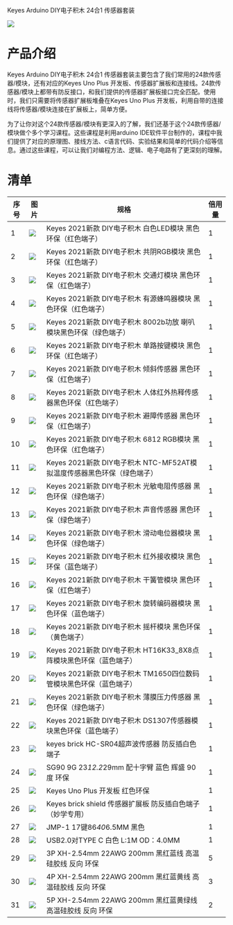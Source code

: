 Keyes Arduino DIY电子积木 24合1 传感器套装

![](media/ecfce839d18f4b3b149e73f159a772f7.jpeg)

# 产品介绍

Keyes Arduino DIY电子积木 24合1
传感器套装主要包含了我们常用的24款传感器/模块，还有对应的Keyes Uno Plus
开发板、传感器扩展板和连接线。24款传感器/模块上都带有防反接口，和我们提供的传感器扩展板接口完全匹配。使用时，我们只需要将传感器扩展板堆叠在Keyes Uno Plus
开发板，利用自带的连接线将传感器/模块连接在扩展板上，简单方便。

为了让你对这个24款传感器/模块有更深入的了解，我们还基于这个24款传感器/模块做个多个学习课程。这些课程是利用arduino IDE软件平台制作的，课程中我们提供了对应的原理图、接线方法、c语言代码、实验结果和简单的代码介绍等信息。通过这些课程，可以让我们对编程方法、逻辑、电子电路有了更深刻的理解。

# 清单

|序号|图片|规格|倍用量|
|-|-|-|-|
|1|![](media/63d66548ad56a1745b8ce2ee307070f5.png)|Keyes 2021新款 DIY电子积木 白色LED模块 黑色环保（红色端子）|1|
|2|![](media/3f93c482f9e2bdbf0336ef4891b2242d.png)|Keyes 2021新款 DIY电子积木 共阴RGB模块 黑色环保（红色端子）|1|
|3|![](media/b39f4a350e535db0ae097d7484db7053.png)|Keyes 2021新款 DIY电子积木 交通灯模块 黑色环保（红色端子）|1|
|4|![](media/6e9a8b69495394f821c688341a472667.png)|Keyes 2021新款 DIY电子积木 有源蜂鸣器模块 黑色环保（红色端子）|1|
|5|![](media/759697c49566703c622847c21ff18c61.png)|Keyes 2021新款 DIY电子积木 8002b功放 喇叭模块黑色环保（绿色端子）|1|
|6|![](media/522e2175742095f0d76c580fe18dbe95.png)|Keyes 2021新款 DIY电子积木 单路按键模块 黑色环保（红色端子）|1|
|7|![](media/e9f03ef70f8e3c74de2fdcbf04fb7d4e.png)|Keyes 2021新款 DIY电子积木 倾斜传感器 黑色环保（红色端子）|1|
|8|![](media/fc9428b8683f9699ee3ae8ed94ee7a6c.png)|Keyes 2021新款 DIY电子积木 人体红外热释传感器黑色环保（红色端子）|1|
|9|![](media/21bb2ef970be44112ec748c32ed3cd4f.png)|Keyes 2021新款 DIY电子积木 避障传感器 黑色环保（红色端子）|1|
|10|![](media/205a514d50f8234d4743f86346a2de64.png)|Keyes 2021新款 DIY电子积木 6812 RGB模块 黑色环保（红色端子）|1|
|11|![](media/9a13e612d9b331dc0d4db13312132228.png)|Keyes 2021新款 DIY电子积木 NTC-MF52AT模拟温度传感器黑色环保（绿色端子）|1|
|12|![](media/77549f0a457f8c0bdb8e252028bcdd6f.png)|Keyes 2021新款 DIY电子积木 光敏电阻传感器 黑色环保（绿色端子）|1|
|13|![](media/16afcaa6386a36045052479479e91880.png)|Keyes 2021新款 DIY电子积木 声音传感器 黑色环保（绿色端子）|1|
|14|![](media/9d4fb4eed73b4b690c48c465bca8dfb3.png)|Keyes 2021新款 DIY电子积木 滑动电位器模块 黑色环保（绿色端子）|1|
|15|![](media/f667c455bd796d0a92ce8ee66f884555.png)|Keyes 2021新款 DIY电子积木 红外接收模块 黑色环保（蓝色端子）|1|
|16|![](media/be565be864382ff17caf1fd0064875e3.png)|Keyes 2021新款 DIY电子积木 干簧管模块 黑色环保（红色端子）|1|
|17|![](media/23c91a89647c7cce6aa86c0c616e9023.png)|Keyes 2021新款 DIY电子积木 旋转编码器模块 黑色环保（蓝色端子）|1|
|18|![](media/41887180d6d1eb248649a0e52d550339.png)|Keyes 2021新款 DIY电子积木 摇杆模块 黑色环保（黄色端子）|1|
|19|![](media/a1b282bc4c0382253fb5c86f0dff4dbe.png)|Keyes 2021新款 DIY电子积木 HT16K33_8X8点阵模块黑色环保（蓝色端子）|1|
|20|![](media/b52cb351e1958c93d667cd2a71fae86c.png)|Keyes 2021新款 DIY电子积木 TM1650四位数码管模块黑色环保（蓝色端子）|1|
|21|![](media/5b6447910c84df79bb8a972f68bd75d4.png)|Keyes 2021新款 DIY电子积木 薄膜压力传感器 黑色环保（绿色端子）|1|
|22|![](media/ac295787537df50114f0e35cfe86a404.png)|Keyes 2021新款 DIY电子积木 DS1307传感器模块黑色环保（蓝色端子）|1|
|23|![](media/b4e0b2a2ac992e059331a4d05ffe2618.png)|keyes brick HC-SR04超声波传感器 防反插白色端子|1|
|24|![](media/8658537c97f6de80841c2c34744a5a98.png)|SG90 9G 23*12.2*29mm 配十字臂 蓝色 辉盛 90度 环保|1|
|25|![](media/e1fa7ee4d5ccf9e5c3439bcd7d2f8994.png)|Keyes Uno Plus 开发板 红色环保|1|
|26|![](media/f9ef157d8d5169d65dbb3a1acf3dd75c.png)|Keyes brick shield 传感器扩展板 防反插白色端子（妙学专用）|1|
|27|![](media/20ed134f59bcf8b9ddeabd019dba94b6.png)|JMP-1 17键86*40*6.5MM 黑色|1|
|28|![](media/555f0c01fe5cfc16dfed79dc7822d035.jpeg)|USB2.0对TYPE C 白色 L:1M OD：4.0MM|1|
|29|![](media/38e7b1050bccce7ad148a309e89daba0.png)|3P XH-2.54mm 22AWG 200mm 黑红蓝线 高温硅胶线 反向 环保|5|
|30|![](media/278ab2c9abc0ef47df1129df9ff790fd.png)|4P XH-2.54mm 22AWG 200mm 黑红蓝黄线 高温硅胶线 反向 环保|3|
|31|![](media/464ca968e2520ecc9cb7f5afbdcb7e1a.png)|5P XH-2.54mm 22AWG 200mm 黑红蓝黄绿线 高温硅胶线 反向 环保|2|









